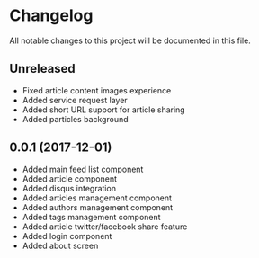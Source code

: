 # Changelog
All notable changes to this project will be documented in this file.

## Unreleased
- Fixed article content images experience
- Added service request layer
- Added short URL support for article sharing
- Added particles background

## 0.0.1 (2017-12-01)
- Added main feed list component
- Added article component
- Added disqus integration
- Added articles management component
- Added authors management component
- Added tags management component
- Added article twitter/facebook share feature
- Added login component
- Added about screen
